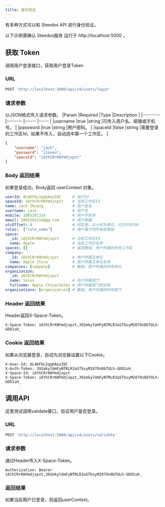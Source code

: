 ```yaml
---
title: 身份验证
---
```


有多种方式可以和 Steedos API 进行身份验证。

以下示例需确认 Steedos服务 运行于 http://localhost:5000 。

## 获取 Token
调用用户登录接口，获取用户登录Token

### URL
```js
POST 'http://localhost:5000/api/v4/users/login' 
```

### 请求参数
以JSON格式传入请求参数。
|Param      |Required  |Type   |Description               |
|:--------  |:-------  |:----- |-----                     |
|username   |true      |string |可传入用户名、邮箱或手机号。   |
|password   |true      |string |用户密码。                  |
|spaceId    |false     |string |需要登录的工作区Id，如果不传入，自动选中第一个工作区。           |
```json
{
    "username": "jack",
    "password": "iloveu",
    "spaceId": "i6thCRrKWYmdjxpzt"
}
```

### Body 返回结果
如果登录成功，Body返回 userContext 对象。
```yaml
userId: dL4KFkLSqqGAozZ6C     # 用户Id
spaceId: i6thCRrKWYmdjxpzt    # 当前工作区Id
name: Jack Zhuang             # 用户姓名
username: jack                # 用户名
mobile: 1865201314            # 用户手机号
email: 1865201314@qq.com      # 用户邮箱
utcOffset: 8                  # 时区差，以小时为单位，北京时间为8
roles:  ["role_name"]         # 用户属于的所有权限组
space:
  _id: i6thCRrKWYmdjxpzt      # 当前工作区Id
  name: Apple                 # 当前工作区名称
spaces: []                    # 返回数组，用户所属的所有工作区 
company:                   
  _id: i6thCRrKWYmdjxpzt      # 用户所属主单位 
  name: Apple China           # 用户所属主单位名称
companies: [company]          # 数组，用户所属的所有单位
organization:
  _id: i6thCRrKWYmdjxpzt
  name: Sales                 # 用户所属部门
  fullname: Apple China/Sales # 用户所属部门的全称
organizations: [organization] # 数组，用户所属的所有部门
```

### Header 返回结果
Header返回X-Space-Token。
```
X-Space-Token: i6thCRrKWYmdjxpzt,392mkylUmFyNTRLR3aSTbsyM287On8bTULh-GDO1sH_
```

### Cookie 返回结果
如果从浏览器登录，自动为浏览器设置以下Cookie。
```
X-User-Id: dL4KFkLSqqGAozZ6C
X-Auth-Token: 392mkylUmFyNTRLR3aSTbsyM287On8bTULh-GDO1sH_
X-Space-Id: i6thCRrKWYmdjxpzt
X-Space-Token: i6thCRrKWYmdjxpzt,392mkylUmFyNTRLR3aSTbsyM287On8bTULh-GDO1sH_
```

## 调用API

这里测试调用validate接口，验证用户是否登录。

### URL
```js
POST 'http://localhost:5000/api/v4/users/validate' 
```

### 请求参数
通过Header传入X-Space-Token。
```shell
Authorization: Bearer i6thCRrKWYmdjxpzt,392mkylUmFyNTRLR3aSTbsyM287On8bTULh-GDO1sH_
```
### 返回结果
如果当前用户已登录，则返回userContext。